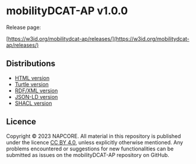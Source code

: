 # mobilityDCAT-AP v1.0.0

Release page:

[https://w3id.org/mobilitydcat-ap/releases/](https://w3id.org/mobilitydcat-ap/releases/)

## Distributions

- [HTML version](https://w3id.org/mobilitydcat-ap/releases/1.0.0/)
- [Turtle version](https://w3id.org/mobilitydcat-ap/releases/1.0.0/mobilitydcat-ap.ttl)
- [RDF/XML version](https://w3id.org/mobilitydcat-ap/releases/1.0.0/mobilitydcat-ap.rdf)
- [JSON-LD version](https://w3id.org/mobilitydcat-ap/releases/1.0.0/mobilitydcat-ap.jsonld)
- [SHACL version](https://w3id.org/mobilitydcat-ap/releases/1.0.0/mobilitydcat-ap_shacl_shapes.ttl) 

## Licence

Copyright © 2023 NAPCORE. All material in this repository is published under the licence [CC BY 4.0](https://creativecommons.org/licenses/by/4.0/), unless explicitly otherwise mentioned. Any problems encountered or suggestions for new functionalities can be submitted as issues on the mobilityDCAT-AP repository on GitHub.

